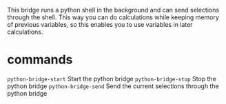 This bridge runs a python shell in the background and can send selections through the shell.
This way you can do calculations while keeping memory of previous variables, so this enables you to use variables in later calculations.

# commands

`python-bridge-start` Start the python bridge
`python-bridge-stop` Stop the python bridge
`python-bridge-send` Send the current selections through the python bridge

